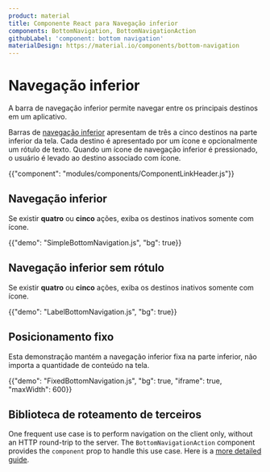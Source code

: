 ```yaml
---
product: material
title: Componente React para Navegação inferior
components: BottomNavigation, BottomNavigationAction
githubLabel: 'component: bottom navigation'
materialDesign: https://material.io/components/bottom-navigation
---
```


# Navegação inferior

<p class="description">A barra de navegação inferior permite navegar entre os principais destinos em um aplicativo.</p>

Barras de [navegação inferior](https://material.io/design/components/bottom-navigation.html) apresentam de três a cinco destinos na parte inferior da tela. Cada destino é apresentado por um ícone e opcionalmente um rótulo de texto. Quando um ícone de navegação inferior é pressionado, o usuário é levado ao destino associado com ícone.

{{"component": "modules/components/ComponentLinkHeader.js"}}

## Navegação inferior

Se existir **quatro** ou **cinco** ações, exiba os destinos inativos somente com ícone.

{{"demo": "SimpleBottomNavigation.js", "bg": true}}

## Navegação inferior sem rótulo

Se existir **quatro** ou **cinco** ações, exiba os destinos inativos somente com ícone.

{{"demo": "LabelBottomNavigation.js", "bg": true}}

## Posicionamento fixo

Esta demonstração mantém a navegação inferior fixa na parte inferior, não importa a quantidade de conteúdo na tela.

{{"demo": "FixedBottomNavigation.js", "bg": true, "iframe": true, "maxWidth": 600}}

## Biblioteca de roteamento de terceiros

One frequent use case is to perform navigation on the client only, without an HTTP round-trip to the server. The `BottomNavigationAction` component provides the `component` prop to handle this use case. Here is a [more detailed guide](/guides/routing/).
